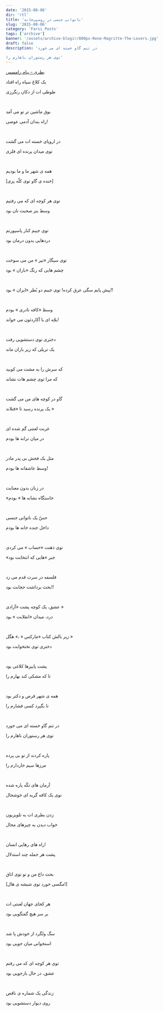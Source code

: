 ```yaml
---
date: '2015-08-06'
dir: 'rtl'
title: 'ناتوانی جنسی در روسپی‌خانه'
slug: '2015-08-06'
category: 'Farsi Posts'
tags: ['archive']
banner: '/assets/archive-blogir/800px-Rene-Magritte-The-Lovers.jpg'
draft: false
description: 'در تنم گاو خسته ای می خورد

توی هر رستوران ناهارم را'
---
```


[بطری - پیام رامسس](http://www.irmp3.ir/music/singer_album/5408/%D9%81%D9%88%D9%84-%D8%A2%D9%84%D8%A8%D9%88%D9%85-%D9%87%D8%A7%DB%8C-%DA%A9%D8%A7%D9%85%D9%84-%DB%8C%D8%A7%D8%B3%DB%8C%D9%86-%D8%B5%D9%81%D8%A7%D8%AA%DB%8C%D8%A7%D9%86)

یک کلاغ سیاه راه افتاد

طوطی ات از دکان رنگرزی

<br/>

بوق ماشین تر تو می آمد

راه بندان آدمی عوضی!

<br/>

در اروپای خسته ات می گشت

توی میدان پرنده ای فلزی

<br/>

همه ی شهر ما و ما بودیم

[خنده ی گاو توی کلّه پزی]

<br/>

توی هر کوچه ای که می رفتیم

وسط بنز صحبت نان بود

<br/>

توی جیبم کنار پاسپورتم

دردهایی بدون درمان بود

<br/>

توی سیگار «تیر » من می سوخت

چشم هایی که رنگ «باران » بود

<br/>

پیش پایم سگی عرق کرده!
توی جیبم دو بُطر «ایران » بود!!

<br/>

وسط «کافه نادری » بودم

بچّه ای با آکاردئون می خواند!

<br/>

دختری توی دستشویی رفت

یک تریلی که زیر باران ماند

<br/>

که سرش را به مشت می کوبید

که مرا توی چشم هات نشاند

<br/>

گاو در کوچه های من می گشت

یک پرنده رسید تا «فنلاند »

<br/>

غربت لعنتی گم شده ای

در میان ترانه ها بودم

<br/>

مثل یک فحش بی پدر مادر

وسط عاشقانه ها بودم!

<br/>

در زبان بدون معنایت

«خاستگاه نشانه ها » بودم

<br/>

حسّ یک ناتوانی جنسی

داخل جنده خانه ها بودم

<br/>

توی ذهنت «حساب » می کردی

«جبر »هایی که انتخابت بود

<br/>

فلسفه در سرت قدم می زد

بحث برداشت حجابت بود!!

<br/>

عشق، یک کوچه پشت «آزادی »

درد، میدان «انقلابت » بود

<br/>

زیر بالش کتاب «مارکس « ،» هگل »

دختری توی تختخوابت بود

<br/>

پشت پاییزها کلاغی بود

تا که مشکی کند بهارم را

<br/>

همه ی شهر قرص و دکتر بود

تا بگیرد کسی فشارم را

<br/>

در تنم گاو خسته ای می خورد

توی هر رستوران ناهارم را

<br/>

پاره کردند از تو بی پرده

مرزها سیم خاردارم را

<br/>

آرمان های تکّه پاره شده

توی یک کافه گریه ای خوشحال

<br/>

زدن بطری ات به تلویزیون

خواب دیدن به چیزهای محال

<br/>

راه های رهایی انسان!

پشت هر جمله چند استدلال

<br/>

بحث داغ من و تو توی اتاق

[مگسی خورد توی شیشه ی هال!]

<br/>

هر کجای جهان لعنتی ات

بر سر هیچ گفتگویی بود

<br/>

سگ ولگرد از خودش پا شد

استخوانی میان جویی بود

<br/>

توی هر کوچه ای که می رفتم

عشق، در حال بازجویی بود

<br/>

زندگی یک شماره ی ناقص

روی دیوار دستشویی بود
